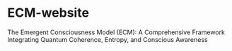 # ECM-website
The Emergent Consciousness Model (ECM): A Comprehensive Framework Integrating Quantum Coherence, Entropy, and Conscious Awareness
